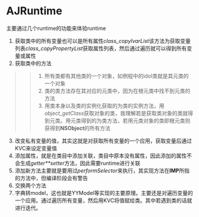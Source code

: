 # AJRuntime
主要通过几个runtime的功能来体验runtime
1. 获取类中的所有变量也可以是所有属性*class_copyIvarList*该方法为获取变量列表*class_copyPropertyList*获取属性列表，然后通过遍历就可以得到所有变量或属性
2. 获取类中的方法
>>1. 所有类都有其他类的一个对象，如例程中的idol类就是其元类的一个对象
>>2. 类的类方法存在其对应的元类中，因为在根元类中找不到元类的方法
>>3. 用类本身以及类的实例化获取的为类的实例方法，用*object_getClass*获取对象的类，我理解若是获取类对象的类就得到元类。用元类得到的为类方法，若用元类对象的类即根元类则获得到**NSObject**的所有方法
3. 改变私有变量的值，其实这就是对获取所有变量的一个应用，获取变量后通过KVC来设定变量值
4. 添加属性，就是在类目中添加关联，类目中原本没有属性，因此添加的属性不会生成*getter**setter*方法，因此需要runtime进行关联
5. 添加新方法主要就是要用过*performSelector*来执行，其实现方法在**IMP**所指的方法中，但编译阶段会有警告
6. 交换两个方法
7. 字典转model，这也就是YYModel等实现的主要原理。主要还是对遍历变量的一个应用。通过遍历所有变量，然后用KVC将值赋给类。其中若遇到类的话就进行迭代。
